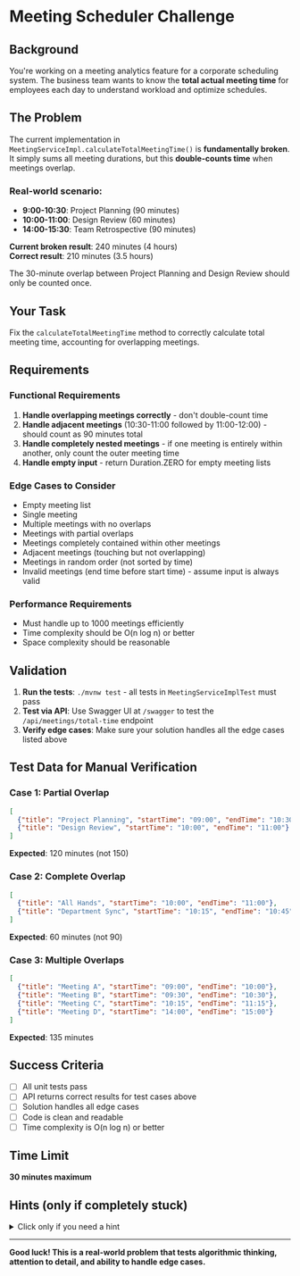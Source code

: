 # Meeting Scheduler Challenge

## Background
You're working on a meeting analytics feature for a corporate scheduling system. The business team wants to know the **total actual meeting time** for employees each day to understand workload and optimize schedules.

## The Problem
The current implementation in `MeetingServiceImpl.calculateTotalMeetingTime()` is **fundamentally broken**. It simply sums all meeting durations, but this **double-counts time** when meetings overlap.

### Real-world scenario:
- **9:00-10:30**: Project Planning (90 minutes)
- **10:00-11:00**: Design Review (60 minutes)
- **14:00-15:30**: Team Retrospective (90 minutes)

**Current broken result**: 240 minutes (4 hours)  
**Correct result**: 210 minutes (3.5 hours)

The 30-minute overlap between Project Planning and Design Review should only be counted once.

## Your Task
Fix the `calculateTotalMeetingTime` method to correctly calculate total meeting time, accounting for overlapping meetings.

## Requirements

### Functional Requirements
1. **Handle overlapping meetings correctly** - don't double-count time
2. **Handle adjacent meetings** (10:30-11:00 followed by 11:00-12:00) - should count as 90 minutes total
3. **Handle completely nested meetings** - if one meeting is entirely within another, only count the outer meeting time
4. **Handle empty input** - return Duration.ZERO for empty meeting lists

### Edge Cases to Consider
- Empty meeting list
- Single meeting
- Multiple meetings with no overlaps
- Meetings with partial overlaps
- Meetings completely contained within other meetings
- Adjacent meetings (touching but not overlapping)
- Meetings in random order (not sorted by time)
- Invalid meetings (end time before start time) - assume input is always valid

### Performance Requirements
- Must handle up to 1000 meetings efficiently
- Time complexity should be O(n log n) or better
- Space complexity should be reasonable

## Validation
1. **Run the tests**: `./mvnw test` - all tests in `MeetingServiceImplTest` must pass
2. **Test via API**: Use Swagger UI at `/swagger` to test the `/api/meetings/total-time` endpoint
3. **Verify edge cases**: Make sure your solution handles all the edge cases listed above

## Test Data for Manual Verification

### Case 1: Partial Overlap
```json
[
  {"title": "Project Planning", "startTime": "09:00", "endTime": "10:30"},
  {"title": "Design Review", "startTime": "10:00", "endTime": "11:00"}
]
```
**Expected**: 120 minutes (not 150)

### Case 2: Complete Overlap
```json
[
  {"title": "All Hands", "startTime": "10:00", "endTime": "11:00"},
  {"title": "Department Sync", "startTime": "10:15", "endTime": "10:45"}
]
```
**Expected**: 60 minutes (not 90)

### Case 3: Multiple Overlaps
```json
[
  {"title": "Meeting A", "startTime": "09:00", "endTime": "10:00"},
  {"title": "Meeting B", "startTime": "09:30", "endTime": "10:30"},
  {"title": "Meeting C", "startTime": "10:15", "endTime": "11:15"},
  {"title": "Meeting D", "startTime": "14:00", "endTime": "15:00"}
]
```
**Expected**: 135 minutes

## Success Criteria
- [ ] All unit tests pass
- [ ] API returns correct results for test cases above
- [ ] Solution handles all edge cases
- [ ] Code is clean and readable
- [ ] Time complexity is O(n log n) or better

## Time Limit
**30 minutes maximum**

## Hints (only if completely stuck)
<details>
<summary>Click only if you need a hint</summary>

Think about this as a classic "merge intervals" problem:
1. Convert meetings to time intervals
2. Sort intervals by start time
3. Merge overlapping intervals
4. Sum the merged intervals

</details>

---

**Good luck! This is a real-world problem that tests algorithmic thinking, attention to detail, and ability to handle edge cases.**